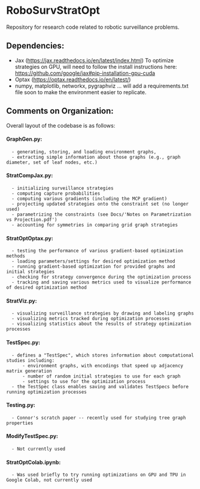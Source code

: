 # RoboSurvStratOpt
Repository for research code related to robotic surveillance problems. 

## Dependencies:
 - Jax (https://jax.readthedocs.io/en/latest/index.html) 
    To optimize strategies on GPU, will need to follow the install instructions here: https://github.com/google/jax#pip-installation-gpu-cuda 
 - Optax (https://optax.readthedocs.io/en/latest/) 
 - numpy, matplotlib, networkx, pygraphviz ... will add a requirements.txt file soon to make the environment easier to replicate. 


## Comments on Organization:
Overall layout of the codebase is as follows:
#### GraphGen.py: 
      - generating, storing, and loading environment graphs, 
      - extracting simple information about those graphs (e.g., graph diameter, set of leaf nodes, etc.) 
#### StratCompJax.py:
      - initializing surveillance strategies 
      - computing capture probabilities 
      - computing various gradients (including the MCP gradient) 
      - projecting updated strategies onto the constraint set (no longer used) 
      - parametrizing the constraints (see Docs/'Notes on Parametrization vs Projection.pdf')
      - accounting for symmetries in comparing grid graph strategies 
#### StratOptOptax.py: 
      - testing the performance of various gradient-based optimization methods 
      - loading parameters/settings for desired optimization method 
      - running gradient-based optimization for provided graphs and initial strategies 
      - checking for strategy convergence during the optimization process 
      - tracking and saving various metrics used to visualize performance of desired optimization method 
#### StratViz.py: 
      - visualizing surveillance strategies by drawing and labeling graphs 
      - visualizing metrics tracked during optimization processes 
      - visualizing statistics about the results of strategy optimization processes 
#### TestSpec.py:
      - defines a "TestSpec", which stores information about computational studies including: 
          - environment graphs, with encodings that speed up adjacency matrix generation 
          - number of random initial strategies to use for each graph 
          - settings to use for the optimization process 
      - the TestSpec class enables saving and validates TestSpecs before running optimization processes 
#### Testing.py: 
      - Connor's scratch paper -- recently used for studying tree graph properties
#### ModifyTestSpec.py:
      - Not currently used
#### StratOptColab.ipynb:
      - Was used briefly to try running optimizations on GPU and TPU in Google Colab, not currently used
